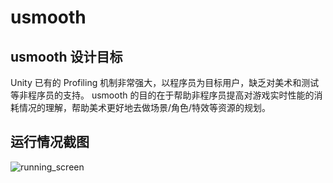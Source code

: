 # usmooth

## usmooth 设计目标

Unity 已有的 Profiling 机制非常强大，以程序员为目标用户，缺乏对美术和测试等非程序员的支持。 usmooth 的目的在于帮助非程序员提高对游戏实时性能的消耗情况的理解，帮助美术更好地去做场景/角色/特效等资源的规划。

## 运行情况截图

![running_screen](https://github.com/mc-gulu/usmooth/blob/master/images/running_screen.png?raw=true)

